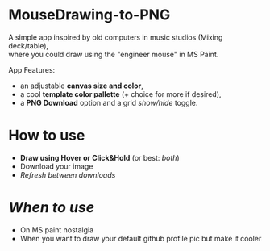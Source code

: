 # MouseDrawing-to-PNG

A simple app inspired by old computers in music studios (Mixing deck/table), <br>where you could draw using the "engineer mouse" in MS Paint.

App Features: 
- an adjustable **canvas size and color**,
- a cool **template color pallette** (+ choice for more if desired),
- a **PNG Download** option and a grid _show/hide_ toggle.

# How to use

- **Draw using Hover or Click&Hold** (or best: _both_)
- Download your image
- _Refresh between downloads_

 # _When to use_
- On MS paint nostalgia
- When you want to draw your default github profile pic but make it cooler

